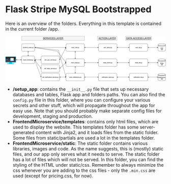 # Flask Stripe MySQL Bootstrapped
Here is an overview of the folders. Everything in this template is contained in the current folder /app.

![System Overview](../demo/complex-system-overview.png)

- **<microservice>/setup_app**: contains the `__init__.py` file that sets up necessary databases and tables, Flask app and folders paths. You can also find the `config.py` file in this folder, where you can configure your various secrets and other stuff, which will propagate throughout the app for easy use. Note that you should probably make separate config files for development, staging and production.
- **FrontendMicroservice/templates**: contains only html files, which are used to display the website. This templates folder has some server-generated content with Jinja2, and it loads files from the static folder. Some files from static/partials are used a lot in the templates folder.
- **FrontendMicroservice/static**: The static folder contains various libraries, images and code. As the name suggests, this is (mostly) static files, and our app only serves what it needs to serve. The static folder has a lot of files which will not be served. In this folder, you can find the styling of the HTML under static/css. Remember to always minimize the css whenever you are adding to the css files - only the `.min.css` are used (except for pricing.css, for now).